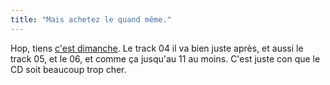 ```yaml
---
title: "Mais achetez le quand même."
---
```


Hop, tiens [c'est dimanche](http://oz.wizard.free.fr/files/Hoppipolla.mp3). Le
track 04 il va bien juste après, et aussi le track 05, et le 06, et comme ça
jusqu'au 11 au moins. C'est juste con que le CD soit beaucoup trop cher.

